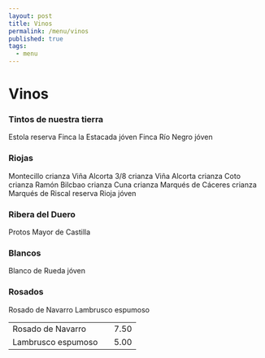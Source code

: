 ```yaml
---
layout: post
title: Vinos
permalink: /menu/vinos
published: true
tags:
  - menu
---
```

# Vinos
### Tintos de nuestra tierra
Estola reserva
Finca la Estacada jóven
Finca Río Negro jóven

### Riojas
Montecillo crianza
Viña Alcorta 3/8 crianza
Viña Alcorta crianza
Coto crianza
Ramón Bilcbao crianza
Cuna crianza
Marqués de Cáceres crianza
Marqués de Riscal reserva
Rioja jóven

### Ribera del Duero
Protos
Mayor de Castilla

### Blancos
Blanco de Rueda jóven

### Rosados
Rosado de Navarro
Lambrusco espumoso

|   |   |   |
|---|---|---|
|Rosado de Navarro|   |7.50|
|Lambrusco espumoso|   |5.00|
